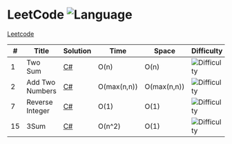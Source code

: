 # LeetCode   ![Language](https://img.shields.io/badge/language-C%23-orange.svg) 
 
[Leetcode](https://leetcode.com)
 
 
| #	|Title	|Solution	|Time	|Space	|Difficulty|
|-|-|-|-|-|-|
|1|Two Sum|[C#](./1_TwoSum.cs)|O(n)|O(n)|![Difficulty](https://img.shields.io/badge/Difficulty-EASY-green.svg)|
|2|Add Two Numbers|[C#](./2_AddTwoNumbers.cs)|O(max(n,n))|O(max(n,n))|![Difficulty](https://img.shields.io/badge/Difficulty-EASY-green.svg)|
|7|Reverse Integer|[C#](./7_ReverseInteger.cs)|O(1)|O(1)|![Difficulty](https://img.shields.io/badge/Difficulty-EASY-green.svg)|
|15|3Sum|[C#](./15_3Sum.cs)|O(n^2)|O(1)|![Difficulty](https://img.shields.io/badge/Difficulty-MEDIUM-yellow.svg)|
